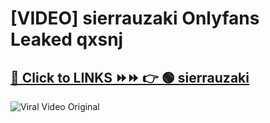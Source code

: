 
 # [VIDEO] sierrauzaki Onlyfans Leaked qxsnj

## <h2><a href="https://clipsfans.com/sierrauzaki&ref=git">🔗 Click to LINKS ⏩⏩ 👉 🟢 sierrauzaki </a></h2>

<a href="https://clipsfans.com/sierrauzaki&ref=git" rel="nofollow" data-target="animated-image.originalLink"><img src="https://i.ibb.co.com/xMMVF88/686577567.gif" alt="Viral Video Original" style="max-width: 100%; display: inline-block;" data-target="animated-image.originalImage"></a>

